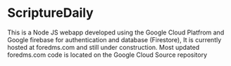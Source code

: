 # ScriptureDaily
This is a Node JS webapp developed using the Google Cloud Platfrom and Google firebase for authentication and database (Firestore), It is currently hosted at foredms.com and still under construction. Most updated foredms.com code is located on the Google Cloud Source repository
